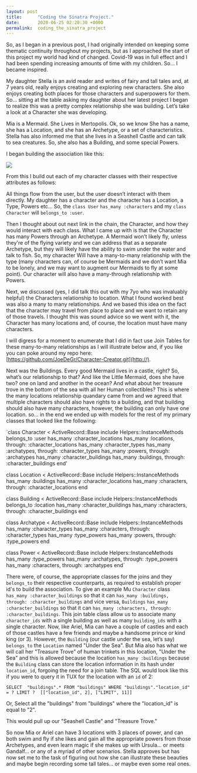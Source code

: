 ```yaml
---
layout: post
title:      "Coding the Sinatra Project."
date:       2020-06-25 02:20:30 +0000
permalink:  coding_the_sinatra_project
---
```



So, as I began in a previous post, I had originally intended on keeping some thematic continuity throughout my projects, but as I approached the start of this project my world had kind of changed. Covid-19 was in full effect and I had been spending increasing amounts of time with my children. So... I became inspired.

My daughter Stella is an avid reader and writes of fairy and tall tales and, at 7 years old, really enjoys creating and exploring new characters. She also enjoys creating both places for those characters and superpowers for them. So... sitting at the table asking my daughter about her latest project I began to realize this was a pretty complex relationship she was building. Let’s take a look at a Character she was developing.

Mia is a Mermaid. She Lives in Mertopolis. Ok, so we know She has a name, she has a Location, and she has an Archetype, or a set of characteristics. Stella has also informed me that she lives in a Seashell Castle and can talk to sea creatures. So, she also has a Building, and some special Powers. 

I began building the association like this:

![](https://drive.google.com/file/d/1Bf33HG9vyYmFCWynH7ANOBjNaH3ulQWT/view?usp=sharinghttp://)

From this I build out each of my character classes with their respective attributes as follows:

All things flow from the user, but the user doesn’t interact with them directly. My daughter has a character and the character has a Location, a Type, Powers etc... So, the `class User`  `has_many :characters` and my `class Character` will `belongs_to :user`.

Then I thought about out next link in the chain, the Character, and how they would interact with each class. What I came up with is that the Character has many Powers through an Archetype. A Mermaid won’t likely fly, unless they're of the flying variety and we can address that as a separate Archetype, but they will likely have the ability to swim under the water and talk to fish. So, my character Will have a many-to-many relationship with the type (many characters can, of course be Mermaids and we don’t want Mia to be lonely, and we may want to augment our Mermaids to fly at some point). Our character will also have a many-through relationship with Powers. 

Next, we discussed (yes, I did talk this out with my 7yo who was invaluably helpful) the Characters relationship to location. What I found worked best was also a many to many relationships. And we based this idea on the fact that the character may travel from place to place and we want to retain any of those travels. I thought this was sound advice so we went with it, the Character has many locations and, of course, the location must have many characters. 

I will digress for a moment to enumerate that I did in fact use Join Tables for these many-to-many relationships as I will illustrate below and, if you like you can poke around my repo here: [https://github.com/JoeDeGr/Character-Creator.git](http://). 

Next was the Buildings. Every good Mermaid lives in a castle, right? So, what’s our relationship to that? And like the Little Mermaid, does she have two? one on land and another in the ocean? And what about her treasure trove in the bottom of the sea with all her Human collectibles? This is where the many locations relationship quandary came from and we agreed that multiple characters should also have rights to a building, and that building should also have many characters, however, the building can only have one location. so... in the end we ended up with models for the rest of my primary classes that looked like the following:

`class Character < ActiveRecord::Base
    include Helpers::InstanceMethods
    belongs_to :user
    has_many :character_locations
    has_many :locations, through: :character_locations
    has_many :character_types
    has_many :archatypes, through: :character_types
    has_many :powers, through: :archatypes
    has_many :character_buildings
    has_many :buildings, through: :character_buildings
end'

class Location < ActiveRecord::Base
    include Helpers::InstanceMethods
    has_many :buildings
    has_many :character_locations
    has_many :characters, through: :character_locations
end

class Building < ActiveRecord::Base
    include Helpers::InstanceMethods
    belongs_to :location
    has_many :character_buildings
    has_many :characters, through: :character_buildings
end

class Archatype < ActiveRecord::Base
    include Helpers::InstanceMethods
    has_many :character_types
    has_many :characters, through: :character_types
    has_many :type_powers
    has_many :powers, through: :type_powers
end

class Power < ActiveRecord::Base
    include Helpers::InstanceMethods
    has_many :type_powers
    has_many :archatypes, through: :type_powers
    has_many :characters, through: :archatypes
end`

There were, of course, the appropriate classes for the joins and they `belongs_to` their respective counterparts, as required to establish proper id's to build the association. To give an example Mu `Character` class `has_many :character_buildings` so that it can `has_many :buildings, through: :character_buildings` and vice versa,  `Buildings` `has_many :character_buildings` so that it can `has_many :characters, through: :character_buildings`. This join table class allow us to associate many `character_ids` with a single building as well as many `building_ids` with a single character. Now, like Ariel, Mia can have a couple of castles and each of those castles have a few friends and maybe a handsome prince or kind king (or 3). However, the `Building` (our castle under the sea, let’s say) `belongs_to` the `Location` named "Under the Sea". But Mia also has what we will call her "Treasure Trove" of human trinkets in this location, "Under the Sea" and this is allowed because the location `has_many :buildings` because the `Building` class can store the location information in its hash under `location_id`, forgoing the need for a join table. The SQL would look like this if you were to query it in TUX for the location with an `id` of 2:

`SELECT  "buildings".* FROM "buildings" WHERE "buildings"."location_id" = ? LIMIT ?  [["location_id", 2], ["LIMIT", 11]] `

Or, Select all the "buildings" from "buildings" where the "location_id" is equal to "2".

This would pull up our "Seashell Castle" and "Treasure Trove."


So now Mia or Ariel can have 3 locations with 3 places of power, and can both swim and fly if she likes and gain all the appropriate powers from those Archetypes, and even learn magic if she makes up with Ursula... or meets Gandalf... or any of a myriad of other scenarios. Stella approves but has now set me to the task of figuring out how she can illustrate these beauties and maybe begin recording some tall tales... or maybe even some real ones.

